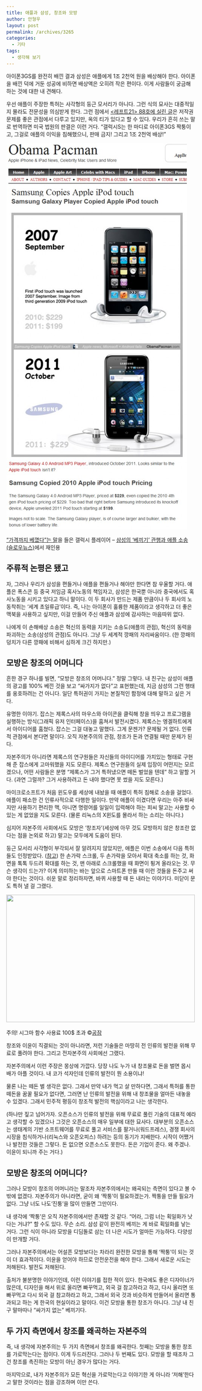```yaml
---
title: 애플과 삼성, 창조와 모방
author: 안형우
layout: post
permalink: /archives/3265
categories:
  - 기타
tags:
  - 생각해 보기
---
```

아이폰3GS를 완전히 배낀 결과 삼성은 애플에게 1조 2천억 원을 배상해야 한다. 아이폰을 배낀 덕에 거둔 성공에 비하면 배상액은 오히려 작은 편이다. 이게 사람들이 궁금해 하는 것에 대한 내 견해다.

우선 애플이 주장한 특허는 사각형의 둥근 모서리가 아니다. 그런 식의 묘사는 대중적일지 몰라도 전문성을 의심받게 한다. 그런 점에서 [&lt;레프트21> 88호에 실린 글][1]은 저작권 문제를 좋은 관점에서 다루고 있지만, 옥의 티가 있다고 할 수 있다. 우리가 흔히 쓰는 말로 번역하면 미국 법원의 판결은 이런 거다. “갤럭시S는 한 마디로 아이폰3GS 짝퉁이고, 그걸로 애플의 이익을 침해했으니, 판매 금지! 그리고 1조 2천억 배상!”

<div style="width: 489px" class="wp-caption aligncenter">
  <img src="/uploads/legacy/samsung-is-copycat.jpg" alt="" width="479" height="1024" /><p class="wp-caption-text">
    <a title="" href="http://obamapacman.com/2011/11/samsung-galaxy-player-copies-apple-ipod-touch/" target="_blank">“가격까지 베꼈다”는 말</a>을 들은 갤럭시 플레이어 &#8211; <a href="http://slownews.kr/5335">삼성의 ‘베끼기’ 관행과 애플 소송(슬로우뉴스)</a>에서 재인용
  </p>
</div>

## 주류적 논평은 됐고

자, 그러나 우리가 삼성을 편들거나 애플을 편들거나 해야만 한다면 참 우울할 거다. 애플은 폭스콘 등 중국 저임금 혹사노동의 책임자고, 삼성은 한국뿐 아니라 중국에서도 혹사노동을 시키고 있다고 하니 말이다. 이 두 회사가 만드는 제품 만큼이나 두 회사의 노동착취는 ‘세계 초일류급’이다. 즉, 나는 아이폰이 훌륭한 제품이라고 생각하고 더 좋은 맥북을 사용하고 싶지만, 이걸 만들어 주신 애플과 삼성에 감사하는 마음따위 없다.

나에게 이 손해배상 소송은 혁신의 동력을 지키는 소송도(애플의 관점), 혁신의 동력을 파괴하는 소송(삼성의 관점)도 아니다. 그냥 두 세계적 깡패의 자리싸움이다. (한 깡패의 덩치가 다른 깡패에 비해서 심하게 크긴 하지만.)

## 모방은 창조의 어머니다

흔한 경구 하나를 빌면, “모방은 창조의 어머니다.” 정말 그렇다. 내 친구는 삼성이 애플의 광고를 100% 베낀 것을 보고 “싸가지가 없다”고 표현했는데, 지금 삼성의 그런 행태를 옹호하려는 건 아니다. 일단 특허권이 가지는 본질적인 함정에 대해 말하고 싶은 거다.

유명한 이야기. 잡스는 제록스사의 마우스와 아이콘을 클릭해 창을 띄우고 프로그램을 실행하는 방식(그래픽 유저 인터페이스)을 훔쳐서 발전시켰다. 제록스는 엥겔하트에게서 아이디어를 훔쳤다. 잡스는 그걸 대놓고 말했다. 그게 문젠가? 문제될 거 없다. 인류적 관점에서 본다면 말이다. 오직 자본주의의 관점, 창조가 돈과 연결될 때만 문제가 된다.

자본주의가 아니라면 제록스의 연구원들은 자신들의 아이디어를 가치있는 형태로 구현해 준 잡스에게 고마워했을 지도 모른다. 제록스 연구원들의 실제 입장이 어떤지는 모르겠으나, 어떤 사람들은 분명 “제록스가 그거 특허냈으면 떼돈 벌었을 텐데” 하고 말할 거다. (과연 그럴까? 그거 사용하려고 돈 내야 했다면 못 썼을 지도 모른다.)

마이크로소프트가 처음 윈도우를 세상에 내놨을 때 애플이 특허 침해로 소송을 걸었다. 애플이 패소한 건 인류사적으로 다행한 일이다. 만약 애플이 이겼다면 우리는 아주 비싸지만 사용하기 편리한 맥, 아니면 명령어를 일일이 입력해야 하는 피씨 말고는 사용할 수 있는 게 없었을 지도 모른다. (물론 리눅스의 X윈도를 몰라서 하는 소리는 아니다.)

심지어 자본주의 사회에서도 모방은 ‘창조자’(세상에 아무 것도 모방하지 않은 창조란 없다는 점을 논외로 하고) 말고는 모두에게 도움이 된다.

둥근 모서리 사각형이 부각되서 잘 알려지지 않았지만, 애플은 이번 소송에서 다음 특허들도 인정받았다. ([참고][2]) 한 손가락 스크롤, 두 손가락을 모아서 확대 축소를 하는 것, 화면을 톡톡 두드려 확대를 하는 것, 맨 아래로 스크롤했을 때 화면이 튕겨 올라오는 것. 무슨 생각이 드는가? 이게 의미하는 바는 앞으로 스마트폰 만들 때 이런 것들을 돈주고 써야 한다는 것이다. 쉬운 말로 정리하자면, 바퀴 사용할 때 돈 내라는 이야기다. 미닫이 문도 특허 낼 걸 그랬다.

<div style="width: 510px" class="wp-caption aligncenter">
  <img src="http://dl.dropbox.com/u/38351999/gongjam/mytory/Study-hard-but-Dont-use-it.jpg" alt="" width="500" height="338" /><p class="wp-caption-text">
    주의! 시그마 함수 사용료 100$ 초과 ©<a href="http://gongjam.co.kr">공잠</a>
  </p>
</div>

창조와 이윤이 직결되는 것이 아니라면, 저런 기술들은 마땅히 전 인류의 발전을 위해 무료로 풀려야 한다. 그리고 전자본주의 사회에선 그랬다.

자본주의에서 이런 주장은 몽상에 가깝다. 당장 나도 누가 내 창조물로 돈을 벌면 몹시 배가 아플 것이다. 내 코가 석자인데 인류의 발전이 뭔 소용이냐!

물론 나는 떼돈 벌 생각은 없다. 그래서 만약 내가 먹고 살 만하다면, 그래서 특허를 통한 떼돈을 꿈꿀 필요가 없다면, 그러면 난 인류의 발전을 위해 내 창조물을 얼마든 내놓을 수 있겠다. 그래서 민주적 평등이 창조적 발전의 핵심이라고 나는 생각한다.

(하나만 짚고 넘어가자. 오픈소스가 인류의 발전을 위해 무료로 풀린 기술의 대표적 예라고 생각할 수 있겠으나 그것은 오픈소스의 매우 일부에 대한 묘사다. 대부분의 오픈소스는 생태계의 기반 소프트웨어를 무료로 풀고 서비스를 팔거나(워드프레스), 경쟁 회사의 시장을 침식하거나(리눅스와 오픈오피스) 하려는 등의 동기가 지배한다. 시작이 어쨌거나 발전한 것들은 그렇다. 돈 없으면 오픈소스도 못한다. 돈은 기업이 준다. 왜 주겠나. 이윤이 되니까 주는 거다.)

## 모방은 창조의 어머니다?

그러나 모방이 창조의 어머니라는 말조차 자본주의에서는 왜곡되는 측면이 있다고 볼 수밖에 없겠다. 자본주의가 아니라면, 굳이 왜 ‘짝퉁’이 필요하겠는가. 짝퉁을 만들 필요가 없다. 그냥 너도 나도‘진퉁’을 많이 만들면 그만이다.

내 생각에 ‘짝퉁’은 오직 자본주의에서만 존재할 것 같다. “어라, 그럼 너는 획일화가 낫다는 거냐?” 할 수도 있다. 무슨 소리. 삼성 같이 완전히 베끼는 게 바로 획일화를 낳는 거다. 그런 식이 아니라 모방을 디딤돌로 삼는 더 나은 시도가 얼마든 가능하다. 다양성이 만개할 거다.

그러나 자본주의에서는 어설픈 모방보다는 차라리 완전한 모방을 통해 ‘짝퉁’이 되는 것이 더 효과적이다. 이윤을 얻어야 하므로 안전운전을 해야 한다. 그래서 새로운 시도는 저해된다. 발전도 저해된다.

출처가 불분명한 이야기인데, 이런 이야기를 접한 적이 있다. 한국에도 좋은 디자이너가 많은데, 디자인을 해서 위로 올리면 빠꾸먹고, 외국 걸 참고하라고 하고, 다시 올리면 또 빠꾸먹고 다시 외국 걸 참고하라고 하고, 그래서 외국 것과 비슷하게 만들어서 올리면 통과되고 하는 게 한국의 현실이라고 말이다. 이건 모방을 통한 창조가 아니다. 그냥 내 친구 말마따나 “싸가지 없는” 베끼기다.

## 두 가지 측면에서 창조를 왜곡하는 자본주의

즉, 내 생각에 자본주의는 두 가지 측면에서 창조를 왜곡한다. 첫째는 모방을 통한 창조를 가로막는다는 점이다. 이게 두드러진다. 그러나 두 번째도 있다. 모방을 할 때조차 그건 창조를 촉진하는 모방이 아닌 경우가 많다는 거다.

마지막으로, 내가 자본주의가 모든 혁신을 가로막는다고 이야기한 게 아니라 ‘저해’한다고 말한 것이라는 점을 강조하며 이만 쓴다.

 [1]: http://left21.com/article/11650
 [2]: http://www.bgr.com/2012/08/24/apple-samsung-trial-verdict-samsung-loses-big/